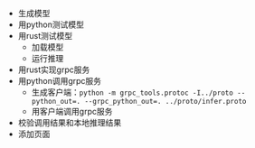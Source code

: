 
* 生成模型
* 用python测试模型
* 用rust测试模型
  * 加载模型
  * 运行推理
* 用rust实现grpc服务
* 用python调用grpc服务
  * 生成客户端：`python -m grpc_tools.protoc -I../proto --python_out=. --grpc_python_out=. ../proto/infer.proto`
  * 用客户端调用grpc服务
* 校验调用结果和本地推理结果
* 添加页面